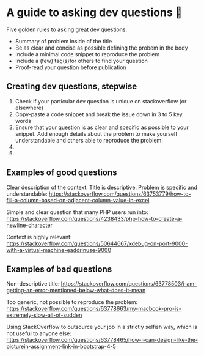 # A guide to asking dev questions :information_desk_person:
Five golden rules to asking great dev questions:

 * Summary of problem inside of the title  <br/>
 * Be as clear and concise as possible defining the probem in the body  <br/>
 * Include a minimal code snippet to reproduce the problem  <br/>
 * Include a (few) tag(s)for others to find your question  <br/>
 * Proof-read your question before publication  <br/>

## Creating dev questions, stepwise

1. Check if your particular dev question is unique on stackoverflow (or elsewhere)
2. Copy-paste a code snippet and break the issue down in 3 to 5 key words
3. Ensure that your question is as clear and specific as possible to your snippet. Add enough details about the problem to make yourself understandable and others able to reproduce the problem.
4.
5.

## Examples of good questions

Clear description of the context. Title is descriptive. Problem is specific and understandable: https://stackoverflow.com/questions/63753779/how-to-fill-a-column-based-on-adjacent-column-value-in-excel

Simple and clear question that many PHP users run into: https://stackoverflow.com/questions/4238433/php-how-to-create-a-newline-character

Context is highly relevant: https://stackoverflow.com/questions/50644667/xdebug-on-port-9000-with-a-virtual-machine-eaddrinuse-9000

## Examples of bad questions

Non-descriptive title: https://stackoverflow.com/questions/63778503/i-am-getting-an-error-mentioned-below-what-does-it-mean

Too generic, not possible to reproduce the problem: https://stackoverflow.com/questions/63778663/my-macbook-pro-is-extremely-slow-all-of-sudden

Using StackOverflow to outsource your job in a strictly selfish way, which is not useful to anyone else: https://stackoverflow.com/questions/63778465/how-i-can-design-like-the-picturein-assignment-link-in-bootstrap-4-5

